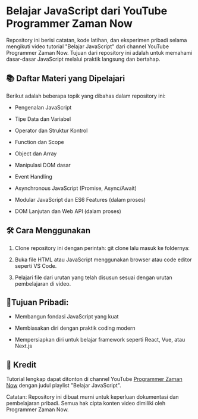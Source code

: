 # Belajar JavaScript dari YouTube Programmer Zaman Now

Repository ini berisi catatan, kode latihan, dan eksperimen pribadi selama mengikuti video tutorial "Belajar JavaScript" dari channel YouTube Programmer Zaman Now. Tujuan dari repository ini adalah untuk memahami dasar-dasar JavaScript melalui praktik langsung dan bertahap.

## 📚 Daftar Materi yang Dipelajari

Berikut adalah beberapa topik yang dibahas dalam repository ini:
- Pengenalan JavaScript

- Tipe Data dan Variabel

- Operator dan Struktur Kontrol

- Function dan Scope

- Object dan Array

- Manipulasi DOM dasar

- Event Handling

- Asynchronous JavaScript (Promise, Async/Await)

- Modular JavaScript dan ES6 Features (dalam proses)

- DOM Lanjutan dan Web API (dalam proses)
  
## 🛠️ Cara Menggunakan

1. Clone repository ini dengan perintah:
git clone
lalu masuk ke foldernya:

2. Buka file HTML atau JavaScript menggunakan browser atau code editor seperti VS Code.

3. Pelajari file dari urutan yang telah disusun sesuai dengan urutan pembelajaran di video.


## 🎯Tujuan Pribadi:

- Membangun fondasi JavaScript yang kuat

- Membiasakan diri dengan praktik coding modern

- Mempersiapkan diri untuk belajar framework seperti React, Vue, atau Next.js

## 🙏 Kredit

Tutorial lengkap dapat ditonton di channel YouTube [Programmer Zaman Now](https://www.youtube.com/@ProgrammerZamanNow/courses) dengan judul playlist "Belajar JavaScript".

Catatan: Repository ini dibuat murni untuk keperluan dokumentasi dan pembelajaran pribadi. Semua hak cipta konten video dimiliki oleh Programmer Zaman Now.
